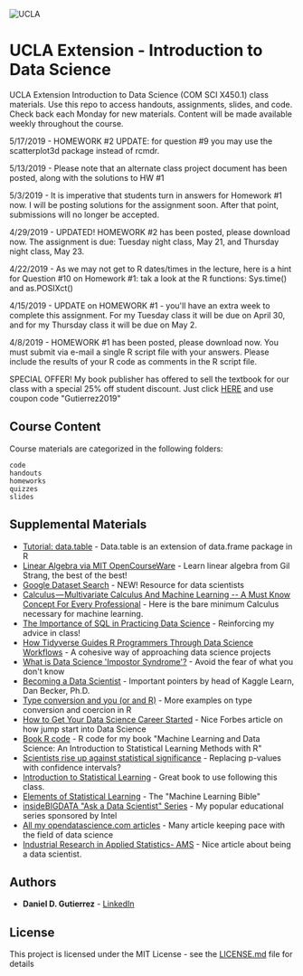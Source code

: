 ![UCLA](https://amuletanalytics.files.wordpress.com/2019/03/unexintrodatascience_logo.png?w=614&h=149)

# UCLA Extension - Introduction to Data Science
UCLA Extension Introduction to Data Science (COM SCI X450.1) class materials. Use this repo to access handouts,
assignments, slides, and code. Check back each Monday for new materials. Content will be made available weekly 
throughout the course.

5/17/2019 - HOMEWORK #2 UPDATE: for question #9 you may use the scatterplot3d package instead of rcmdr. 

5/13/2019 - Please note that an alternate class project document has been posted, along with the solutions to HW #1

5/3/2019 - It is imperative that students turn in answers for Homework #1 now. I will be posting solutions for the assignment soon. After that point, submissions will no longer be accepted. 

4/29/2019 - UPDATED! HOMEWORK #2 has been posted, please download now. The assignment is due: Tuesday night class, May 21, and 
Thursday night class, May 23. 

4/22/2019 - As we may not get to R dates/times in the lecture, here is a hint for Question #10 on Homework #1: 
tak a look at the R functions: Sys.time() and as.POSIXct()

4/15/2019 - UPDATE on HOMEWORK #1 - you'll have an extra week to complete this assignment. For my Tuesday class it will
be due on April 30, and for my Thursday class it will be due on May 2. 

4/8/2019 - HOMEWORK #1 has been posted, please download now. You must submit via e-mail a single R script file with 
your answers. Please include the results of your R code as comments in the R script file.  

SPECIAL OFFER! My book publisher has offered to sell the textbook for our class with a special 25% off student discount. Just click [HERE](https://technicspub.com/machine-learning-and-data-science/) and use coupon code "Gutierrez2019" 







## Course Content

Course materials are categorized in the following folders:

```
code
handouts
homeworks
quizzes
slides

```

## Supplemental Materials

* [Tutorial: data.table](https://www.dezyre.com/data-science-in-r-programming-tutorial/r-data-table-tutorial) - Data.table is an extension of data.frame package in R
* [Linear Algebra via MIT OpenCourseWare](http://news.mit.edu/2019/gil-strang-still-going-strong-online-and-print-0508) - Learn linear algebra from Gil Strang, the best of the best!
* [Google Dataset Search](https://toolbox.google.com/datasetsearch) - NEW! Resource for data scientists
* [Calculus — Multivariate Calculus And Machine Learning -- A Must Know Concept For Every Professional](https://medium.com/fintechexplained/calculus-multivariate-calculus-and-machine-learning-242b9efcb41c) - Here is the bare minimum Calculus necessary for machine learning. 
* [The Importance of SQL in Practicing Data Science](https://www.bbntimes.com/en/technology/the-importance-of-sql-in-practicing-data-science) - Reinforcing my advice in class!
* [How Tidyverse Guides R Programmers Through Data Science Workflows](https://opendatascience.com/how-tidyverse-guides-r-programmers-through-data-science-workflows/) - A cohesive way of approaching data science projects
* [What is Data Science 'Impostor Syndrome'?](https://studyonline.unsw.edu.au/blog/what-is-data-science-impostor-syndrome) - Avoid the fear of what you don't know
* [Becoming a Data Scientist](https://towardsdatascience.com/becoming-a-data-scientist-when-dan-becker-pointed-out-i-had-it-all-wrong-86fb81397e8c) - Important pointers by head of Kaggle Learn, Dan Becker, Ph.D.
* [Type conversion and you (or and R)](http://petewerner.blogspot.com/2013/09/type-conversion-and-you-or-and-r.html) - More examples on type conversion and coercion in R
* [How to Get Your Data Science Career Started](https://www.forbes.com/sites/louiscolumbus/2019/04/14/how-to-get-your-data-scientist-career-started/#6dc0a75e7e5c) - Nice Forbes article on how jump start into Data Science
* [Book R code](https://github.com/AMULETAnalytics/IntroMachineLearning) - R code for my book "Machine Learning and Data Science: An Introduction to Statistical Learning Methods with R"
* [Scientists rise up against statistical significance](https://www.nature.com/articles/d41586-019-00857-9) - Replacing p-values with confidence intervals?
* [Introduction to Statistical Learning](https://www-bcf.usc.edu/~gareth/ISL/) - Great book to use following this class.
* [Elements of Statistical Learning](http://web.stanford.edu/~hastie/ElemStatLearn/) - The "Machine Learning Bible"
* [insideBIGDATA "Ask a Data Scientist" Series](https://insidebigdata.com/2018/06/30/insidebigdata-ask-data-scientist-series/) - My popular educational series sponsored by Intel
* [All my opendatascience.com articles](https://opendatascience.com/user/danielgutierrez/) - Many article keeping pace with the field of data science
* [Industrial Research in Applied Statistics- AMS](https://www.ams.org/journals/notices/201904/rnoti-p507.pdf) - Nice article about being a data scientist.


## Authors

* **Daniel D. Gutierrez** - [LinkedIn](https://www.linkedin.com/in/ddgutierrez/)

## License

This project is licensed under the MIT License - see the [LICENSE.md](LICENSE.md) file for details


